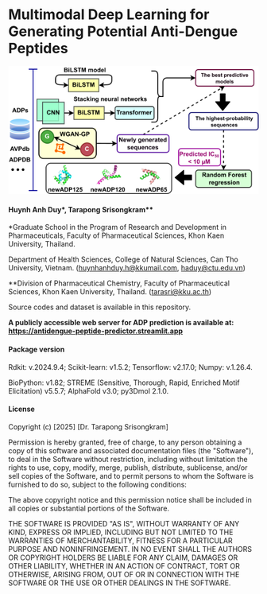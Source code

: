 # Multimodal Deep Learning for Generating Potential Anti-Dengue Peptides

![Abstract Graphic](graphic_ADPs.png)

#### Huynh Anh Duy*, Tarapong Srisongkram** 

*Graduate School in the Program of Research and Development in Pharmaceuticals, Faculty of Pharmaceutical Sciences, Khon Kaen University, Thailand. 

Department of Health Sciences, College of Natural Sciences, Can Tho University, Vietnam. (huynhanhduy.h@kkumail.com, haduy@ctu.edu.vn)

**Division of Pharmaceutical Chemistry, Faculty of Pharmaceutical Sciences, Khon Kaen University, Thailand. (tarasri@kku.ac.th)

Source codes and dataset is available in this repository.

**A publicly accessible web server for ADP prediction is available at: https://antidengue-peptide-predictor.streamlit.app**

#### Package version
Rdkit: v.2024.9.4; Scikit-learn: v1.5.2; Tensorflow: v2.17.0; Numpy: v.1.26.4.

BioPython: v1.82; STREME (Sensitive, Thorough, Rapid, Enriched Motif Elicitation) v5.5.7; AlphaFold v3.0; py3Dmol 2.1.0.

#### License

Copyright (c) [2025] [Dr. Tarapong Srisongkram]

Permission is hereby granted, free of charge, to any person obtaining a copy
of this software and associated documentation files (the "Software"), to deal
in the Software without restriction, including without limitation the rights
to use, copy, modify, merge, publish, distribute, sublicense, and/or sell
copies of the Software, and to permit persons to whom the Software is
furnished to do so, subject to the following conditions:

The above copyright notice and this permission notice shall be included in all
copies or substantial portions of the Software.

THE SOFTWARE IS PROVIDED "AS IS", WITHOUT WARRANTY OF ANY KIND, EXPRESS OR
IMPLIED, INCLUDING BUT NOT LIMITED TO THE WARRANTIES OF MERCHANTABILITY,
FITNESS FOR A PARTICULAR PURPOSE AND NONINFRINGEMENT. IN NO EVENT SHALL THE
AUTHORS OR COPYRIGHT HOLDERS BE LIABLE FOR ANY CLAIM, DAMAGES OR OTHER
LIABILITY, WHETHER IN AN ACTION OF CONTRACT, TORT OR OTHERWISE, ARISING FROM,
OUT OF OR IN CONNECTION WITH THE SOFTWARE OR THE USE OR OTHER DEALINGS IN THE
SOFTWARE.
